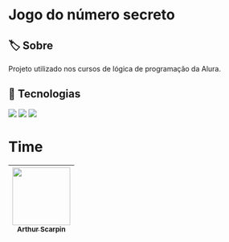 <h1>Jogo do número secreto</h1>

<h2>🏷️ Sobre</h2>
<p>Projeto utilizado nos cursos de lógica de programação da Alura.</p>

## 🚀 Tecnologias
<div>
  <img src="https://img.shields.io/badge/HTML-239120?style=for-the-badge&logo=html5&logoColor=white">

  <img src="https://img.shields.io/badge/CSS-239120?&style=for-the-badge&logo=css3&logoColor=white">
  
  <img src="https://img.shields.io/badge/JavaScript-F7DF1E?style=for-the-badge&logo=javascript&logoColor=black">
</div>

# Time
 
 | [<img loading="[lazy" src="https://avatars.githubusercontent.com/u/178958322?s=400&u=9c31031451cb456facb19e96d895bfcbd9a13c3b&v=4" width=115><br><sub>Arthur Scarpin</sub>](https://github.com/arthurscarpin) |
 | :---: | 
